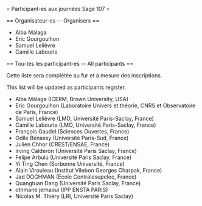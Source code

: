 = Participant-es aux journées Sage 107 =


== Organisateur-es -- Organisers ==

 * Alba Málaga
 * Eric Gourgoulhon
 * Samuel Lelièvre
 * Camille Labourie


== Tou-tes les participant-es -- All participants ==

Cette liste sera complétée au fur et à mesure des inscriptions.

This list will be updated as participants register.

 * Alba Málaga (ICERM, Brown University, USA)
 * Eric Gourgoulhon (Laboratoire Univers et théorie, CNRS et Observatoire de Paris, France)
 * Samuel Lelièvre (LMO, Université Paris-Saclay, France)
 * Camille Labourie (LMO, Université Paris-Saclay, France)
 * François Gaudel (Sciences Ouvertes, France)
 * Odile Bénassy (Université Paris-Sud, France)
 * Julien Chhor (CREST/ENSAE, France)
 * Irving Calderón (Université Paris Saclay, France)
 * Felipe Arbulú (Université Paris Saclay, France)
 * Yi Ting Chen (Sorbonne Université, France)
 * Alain Virouleau (Institut Vilebon Georges Charpak, France)
 * Jad DOGHMAN (Ecole Centralesupelec, France)
 * Quangtuan Dang (Université Paris Saclay, France)
 * othmane jerhaoui (IPP ENSTA PARIS)
 * Nicolas M. Thiéry (LRI, Université Paris Saclay)
